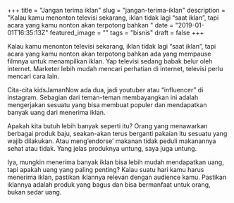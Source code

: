 +++
title = "Jangan terima iklan"
slug = "jangan-terima-iklan"
description = "Kalau kamu menonton televisi sekarang, iklan tidak lagi “saat iklan”, tapi acara yang kamu nonton akan terpotong bahkan "
date = "2019-01-01T16:35:13Z"
featured_image = ""
tags = "bisnis"
draft = false
+++ 
 
Kalau kamu menonton televisi sekarang, iklan tidak lagi “saat iklan”, tapi acara yang kamu nonton akan terpotong bahkan ada yang mempause filmnya untuk menampilkan iklan. Yap televisi sedang babak belur oleh internet. Marketer lebih mudah mencari perhatian di internet, televisi perlu mencari cara lain.

Cita-cita kidsJamanNow ada dua, jadi youtuber atau “influencer” di instagram. Sebagian dari teman-teman membayangkan ini adalah mengerjakan sesuatu yang bisa membuat populer dan mendapatkan banyak uang dari menerima iklan. 

Apakah kita butuh lebih banyak seperti itu? Orang yang menawarkan berbagai produk baju, seakan-akan terus berganti pakaian itu sesuatu yang wajib dilakukan. Atau meng’endorse’ makanan tidak peduli makanannya sehat atau tidak. Yang jelas produknya untung, saya juga untung.

Iya, mungkin menerima banyak iklan bisa lebih mudah mendapatkan uang, tapi apakah uang yang paling penting? Kalau suatu hari kamu harus menerima iklan, pastikan iklannya relevan dengan audience kamu. Pastikan iklannya adalah produk yang bagus dan bisa bermanfaat untuk orang, bukan sedar uang.